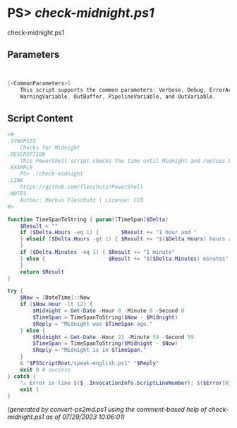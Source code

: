 PS> *check-midnight.ps1*
====================

check-midnight.ps1 


Parameters
----------
```powershell


[<CommonParameters>]
    This script supports the common parameters: Verbose, Debug, ErrorAction, ErrorVariable, WarningAction, 
    WarningVariable, OutBuffer, PipelineVariable, and OutVariable.
```

Script Content
--------------
```powershell
<#
.SYNOPSIS
	Checks for Midnight
.DESCRIPTION
	This PowerShell script checks the time until Midnight and replies by text-to-speech (TTS).
.EXAMPLE
	PS> ./check-midnight
.LINK
	https://github.com/fleschutz/PowerShell
.NOTES
	Author: Markus Fleschutz | License: CC0
#>

function TimeSpanToString { param([TimeSpan]$Delta)
	$Result = ""
	if ($Delta.Hours -eq 1) {       $Result += "1 hour and "
	} elseif ($Delta.Hours -gt 1) { $Result += "$($Delta.Hours) hours and "
	}
	if ($Delta.Minutes -eq 1) { $Result += "1 minute"
	} else {                    $Result += "$($Delta.Minutes) minutes"
	}
	return $Result
}

try {
	$Now = [DateTime]::Now
	if ($Now.Hour -lt 12) {
		$Midnight = Get-Date -Hour 0 -Minute 0 -Second 0
		$TimeSpan = TimeSpanToString($Now - $Midnight)
		$Reply = "Midnight was $TimeSpan ago."
	} else {
		$Midnight = Get-Date -Hour 23 -Minute 59 -Second 59
		$TimeSpan = TimeSpanToString($Midnight - $Now)
		$Reply = "Midnight is in $TimeSpan."
	}
	& "$PSScriptRoot/speak-english.ps1" "$Reply"
	exit 0 # success
} catch {
	"⚠️ Error in line $($_.InvocationInfo.ScriptLineNumber): $($Error[0])"
	exit 1
}
```

*(generated by convert-ps2md.ps1 using the comment-based help of check-midnight.ps1 as of 07/29/2023 10:06:01)*
